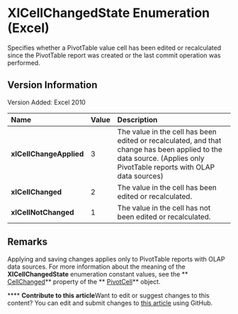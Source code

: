 
# XlCellChangedState Enumeration (Excel)

Specifies whether a PivotTable value cell has been edited or recalculated since the PivotTable report was created or the last commit operation was performed. 


## Version Information

Version Added: Excel 2010 



|**Name**|**Value**|**Description**|
|:-----|:-----|:-----|
| **xlCellChangeApplied**|3|The value in the cell has been edited or recalculated, and that change has been applied to the data source. (Applies only PivotTable reports with OLAP data sources)|
| **xlCellChanged**|2|The value in the cell has been edited or recalculated.|
| **xlCellNotChanged**|1|The value in the cell has not been edited or recalculated.|

## Remarks

Applying and saving changes applies only to PivotTable reports with OLAP data sources. For more information about the meaning of the  **XlCellChangedState** enumeration constant values, see the ** [CellChanged](fc2ba7b5-4dfe-4b05-922e-2ac079c5afb1.md)** property of the ** [PivotCell](76b8a2dc-90ee-7475-d327-d27cb1e92703.md)** object.


****   **Contribute to this article**Want to edit or suggest changes to this content? You can edit and submit changes to  [this article](https://github.com/jhershey00/VBA_Excel_Test/OpenXMLCon/articles/d0242314-afe9-f5e0-6c54-65ca7b4fb800.md) using GitHub.

